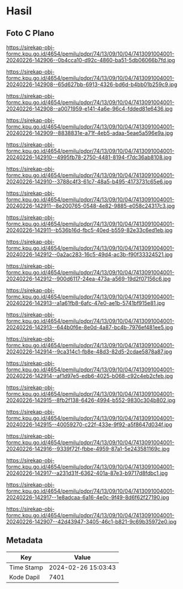 # Hasil

## Foto C Plano

https://sirekap-obj-formc.kpu.go.id/4654/pemilu/pdpr/74/13/09/10/04/7413091004001-20240226-142906--0b4cca10-d92c-4860-ba51-5db06066b7fd.jpg

https://sirekap-obj-formc.kpu.go.id/4654/pemilu/pdpr/74/13/09/10/04/7413091004001-20240226-142908--65d627bb-6913-4326-bd6d-b4bb01b259c9.jpg

https://sirekap-obj-formc.kpu.go.id/4654/pemilu/pdpr/74/13/09/10/04/7413091004001-20240226-142908--a0071959-e141-4a6e-96c4-fdded81e6436.jpg

https://sirekap-obj-formc.kpu.go.id/4654/pemilu/pdpr/74/13/09/10/04/7413091004001-20240226-142909--8838831e-a71f-4eb5-adaa-5eae5a596e9a.jpg

https://sirekap-obj-formc.kpu.go.id/4654/pemilu/pdpr/74/13/09/10/04/7413091004001-20240226-142910--4995fb78-2750-4481-8194-f7dc36ab8108.jpg

https://sirekap-obj-formc.kpu.go.id/4654/pemilu/pdpr/74/13/09/10/04/7413091004001-20240226-142910--3788c4f3-61c7-48a5-b495-4173731c65e6.jpg

https://sirekap-obj-formc.kpu.go.id/4654/pemilu/pdpr/74/13/09/10/04/7413091004001-20240226-142911--8e200765-0548-4e82-9885-e058c24317c3.jpg

https://sirekap-obj-formc.kpu.go.id/4654/pemilu/pdpr/74/13/09/10/04/7413091004001-20240226-142911--b536b16d-fbc5-40ed-b559-82e33c6ed1eb.jpg

https://sirekap-obj-formc.kpu.go.id/4654/pemilu/pdpr/74/13/09/10/04/7413091004001-20240226-142912--0a2ac283-16c5-49d4-ac3b-f90f33324521.jpg

https://sirekap-obj-formc.kpu.go.id/4654/pemilu/pdpr/74/13/09/10/04/7413091004001-20240226-142912--900d6117-24ea-473a-a569-19d2f07156c6.jpg

https://sirekap-obj-formc.kpu.go.id/4654/pemilu/pdpr/74/13/09/10/04/7413091004001-20240226-142913--a1a61fb8-6afc-47e0-ae1b-5741bf915e81.jpg

https://sirekap-obj-formc.kpu.go.id/4654/pemilu/pdpr/74/13/09/10/04/7413091004001-20240226-142913--644b0f6e-8e0d-4a87-bc4b-7976ef481ee5.jpg

https://sirekap-obj-formc.kpu.go.id/4654/pemilu/pdpr/74/13/09/10/04/7413091004001-20240226-142914--9ca314c1-fb8e-48d3-82d5-2cdae5878a87.jpg

https://sirekap-obj-formc.kpu.go.id/4654/pemilu/pdpr/74/13/09/10/04/7413091004001-20240226-142914--af1d97e5-edb6-4025-b068-c92c4eb2cfeb.jpg

https://sirekap-obj-formc.kpu.go.id/4654/pemilu/pdpr/74/13/09/10/04/7413091004001-20240226-142915--8fb2f138-6426-4994-b552-9830c304b802.jpg

https://sirekap-obj-formc.kpu.go.id/4654/pemilu/pdpr/74/13/09/10/04/7413091004001-20240226-142915--40059270-c22f-433e-9f92-a5f8647d034f.jpg

https://sirekap-obj-formc.kpu.go.id/4654/pemilu/pdpr/74/13/09/10/04/7413091004001-20240226-142916--9339f72f-fbbe-4959-87a1-5e243581169c.jpg

https://sirekap-obj-formc.kpu.go.id/4654/pemilu/pdpr/74/13/09/10/04/7413091004001-20240226-142917--a231d31f-6362-401a-87e3-b9717d8fdbc1.jpg

https://sirekap-obj-formc.kpu.go.id/4654/pemilu/pdpr/74/13/09/10/04/7413091004001-20240226-142917--1e8adcaa-6a16-4e0c-9f49-8d6f62f27190.jpg

https://sirekap-obj-formc.kpu.go.id/4654/pemilu/pdpr/74/13/09/10/04/7413091004001-20240226-142907--42d43947-3405-46c1-b821-9c69b35972e0.jpg


## Metadata

| Key        | Value               |
| ---------- | ------------------- |
| Time Stamp | 2024-02-26 15:03:43 |
| Kode Dapil | 7401                |



